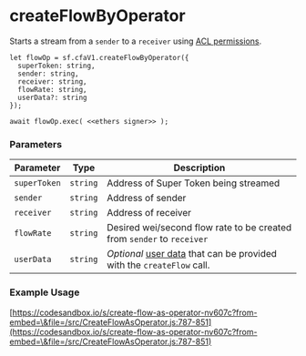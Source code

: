 # createFlowByOperator

Starts a stream from a `sender` to a `receiver` using [ACL permissions](../../cfa-access-control-list-acl/).

```
let flowOp = sf.cfaV1.createFlowByOperator({
  superToken: string,
  sender: string,
  receiver: string,
  flowRate: string,
  userData?: string
});

await flowOp.exec( <<ethers signer>> );
```

### Parameters

| Parameter    | Type     | Description                                                                                                                                         |
| ------------ | -------- | --------------------------------------------------------------------------------------------------------------------------------------------------- |
| `superToken` | `string` | Address of Super Token being streamed                                                                                                               |
| `sender`     | `string` | Address of sender                                                                                                                                   |
| `receiver`   | `string` | Address of receiver                                                                                                                                 |
| `flowRate`   | `string` | Desired wei/second flow rate to be created from `sender` to `receiver`                                                                              |
| `userData`   | `string` | _Optional_ [user data](https://docs.superfluid.finance/superfluid/developers/super-apps/user-data) that can be provided with the `createFlow` call. |

### Example Usage

[https://codesandbox.io/s/create-flow-as-operator-nv607c?from-embed=\&file=/src/CreateFlowAsOperator.js:787-851](https://codesandbox.io/s/create-flow-as-operator-nv607c?from-embed=\&file=/src/CreateFlowAsOperator.js:787-851)
